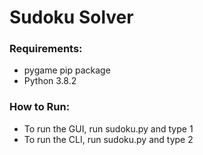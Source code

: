 # Sudoku Solver

### Requirements:

- pygame pip package
- Python 3.8.2

### How to Run:

- To run the GUI, run sudoku.py and type 1
- To run the CLI, run sudoku.py and type 2
